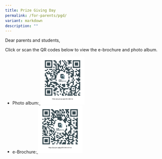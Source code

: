 ```yaml
---
title: Prize Giving Day
permalink: /for-parents/pgd/
variant: markdown
description: ""
---
```

Dear parents and students,

Click or scan the QR codes below to view the e-brochure and photo album.

*  Photo album:<a target="_blank" href="https://go.gov.sg/pgd2023photos">  <img src="/images/album_qr_code.png" style="width:30%"></a><br>
*  e-Brochure:<a target="_blank" href="https://go.gov.sg/pgd2023ebrochure"> <img src="/images/brochure_qr_code.png" style="width:30%"></a>